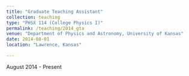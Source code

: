 ```yaml
---
title: "Graduate Teaching Assistant"
collection: teaching
type: "PHSX 114 (College Physics I)"
permalink: /teaching/2014_gta
venue: "Department of Physics and Astronomy, University of Kansas"
date: 2014-08-01
location: "Lawrence, Kansas"

---
```

August​ ​2014 ​-​ ​Present

